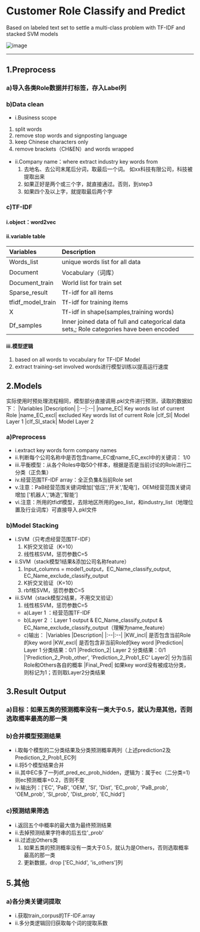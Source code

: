 # Customer Role Classify and Predict
Based on labeled text set to settle a multi-class problem with TF-IDF and stacked SVM models



![image](https://user-images.githubusercontent.com/54998666/111857711-54f9d880-896e-11eb-91c3-56c534d28fd8.png)

****
## 1.Preprocess
### a)导入各类Role数据并打标签，存入Label列
### b)Data clean
  - i.Business scope
  1. split words
  2. remove stop words and signposting language
  3. keep Chinese characters only
  4. remove brackets（CH&EN）and words wrapped
  - ii.Company name：where extract industry key words from
    1. 去地名、去公司末尾后分词，取最后一个词。 如xx科技有限公司，科技被提取出来
    2. 如果正好是两个或三个字，就直接通过。否则，到step3
    3. 如果四个及以上字，就提取最后两个字

### c)TF-IDF
#### i.object：word2vec
#### ii.variable table
|Variables	|Description|
|:--|:--|
|Words_list|	unique words list for all data
|Document|	Vocabulary（词库）
|Document_train|	World list for train set 
|Sparse_result|	Tf-idf for all items
|tfidf_model_train|	Tf-idf for training items
|X|	Tf-idf in shape(samples,training words)
|Df_samples|	Inner joined data of full and categorical data sets,; Role categories have been encoded

#### iii.模型逻辑
1. based on all words to vocabulary for TF-IDF Model
2. extract training-set involved words进行模型训练以提高运行速度
## 2.Models
实际使用时预处理流程相同，模型部分直接调用.pkl文件进行预测，读取的数据如下：
|Variables	|Description|
|:--|:--|
|name_EC| 	Key words list of current Role
|name_EC_excl|	excluded Key words list of current Role
|clf_SI|	Model Layer 1 
|clf_SI_stack|	Model Layer 2

### a)Preprocess
- i.extract key words form company names
- ii.判断每个公司名称中是否包含name_EC或name_EC_excl中的关键词： 1/0
- iii.平衡模型：从各个Roles中取50个样本，根据是否是当前讨论的Role进行二分类（正负集）
- iv.经营范围TF-IDF array：全正负集&当前Role set
- v.注意：PaB经营范围关键词增加['低压','开关','配电']，OEM经营范围关键词增加 ['机器人','铸造','智能']
- vi.注意：所用的tfidf模型，去除地区所用的geo_list，和industry_list（地理位置及行业词库）可直接导入.pkl文件
### b)Model Stacking
- i.SVM（只考虑经营范围TF-IDF）
  1. K折交叉验证（K=10）
  2. 线性核SVM，惩罚参数C=5
- ii.SVM（stack模型1结果&添加公司名称feature）
  1. Input_columns = model1_output，EC_Name_classify_output, EC_Name_exclude_classify_output
  2. K折交叉验证（K=10）
  3. rbf核SVM，惩罚参数C=5
- iii.SVM（stack模型2结果，不用交叉验证）
  1. 线性核SVM，惩罚参数C=5
    - a)Layer 1 ：经营范围TF-IDF
    - b)Layer 2 ：Layer 1 output & EC_Name_classify_output & EC_Name_exclude_classify_output（理解为name_feature）
    - c)输出：
|Variables	|Description|
|:--|:--|
|KW_incl|	是否包含当前Role的key word
|KW_excl|	是否包含非当前Role的key word
|Prediction|	Layer 1 分类结果：0/1
|Prediction_2|	Layer 2 分类结果：0/1
|'Prediction_2_Prob_other', 'Prediction_2_Prob1_EC‘	Layer2| 分为当前Role和Others各自的概率
|Final_Pred|	如果key word没有被成功分类，则标记为1；否则取Layer2分类结果


## 3.Result Output
### a)目标：如果五类的预测概率没有一类大于0.5，就认为是其他，否则选取概率最高的那一类
### b)合并模型预测结果
- i.取每个模型的二分类结果及分类预测概率两列（上述prediction2及Prediction_2_Prob1_EC列
- ii.将5个模型结果合并
- iii.其中EC多了一列df_pred_ec_prob_hidden，逻辑为：属于ec（二分类=1）则ec预测概率+0.2，否则不变
- iv.输出列：['EC', 'PaB', 'OEM', 'SI', 'Dist', 'EC_prob', 'PaB_prob', 'OEM_prob', 'SI_prob', 'Dist_prob', 'EC_hidd']
### c)预测结果筛选
- i.返回五个中概率的最大值为最终预测结果
- ii.去掉预测结果字符串的后五位'_prob'
- iii.过滤出Others类
  1. 如果五类的预测概率没有一类大于0.5，就认为是Others，否则选取概率最高的那一类
  2. 更新数据，drop ['EC_hidd', 'is_others']列
## 5.其他
### a)各分类关键词提取
- i.获取train_corpus的TF-IDF.array
- ii.多分类逻辑回归获取每个词的提取系数

